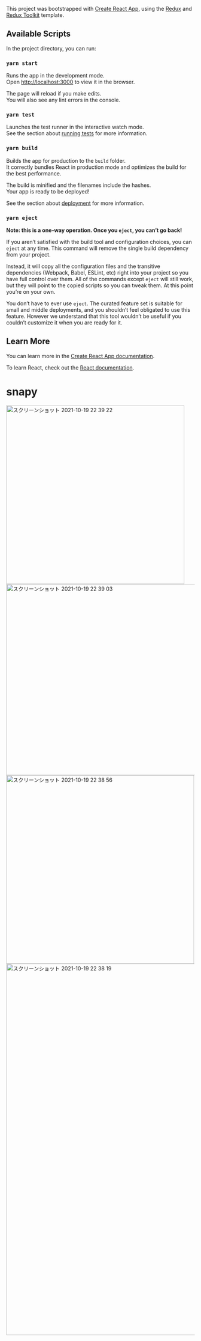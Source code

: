 This project was bootstrapped with [Create React App](https://github.com/facebook/create-react-app), using the [Redux](https://redux.js.org/) and [Redux Toolkit](https://redux-toolkit.js.org/) template.

## Available Scripts

In the project directory, you can run:

### `yarn start`

Runs the app in the development mode.<br />
Open [http://localhost:3000](http://localhost:3000) to view it in the browser.

The page will reload if you make edits.<br />
You will also see any lint errors in the console.

### `yarn test`

Launches the test runner in the interactive watch mode.<br />
See the section about [running tests](https://facebook.github.io/create-react-app/docs/running-tests) for more information.

### `yarn build`

Builds the app for production to the `build` folder.<br />
It correctly bundles React in production mode and optimizes the build for the best performance.

The build is minified and the filenames include the hashes.<br />
Your app is ready to be deployed!

See the section about [deployment](https://facebook.github.io/create-react-app/docs/deployment) for more information.

### `yarn eject`

**Note: this is a one-way operation. Once you `eject`, you can’t go back!**

If you aren’t satisfied with the build tool and configuration choices, you can `eject` at any time. This command will remove the single build dependency from your project.

Instead, it will copy all the configuration files and the transitive dependencies (Webpack, Babel, ESLint, etc) right into your project so you have full control over them. All of the commands except `eject` will still work, but they will point to the copied scripts so you can tweak them. At this point you’re on your own.

You don’t have to ever use `eject`. The curated feature set is suitable for small and middle deployments, and you shouldn’t feel obligated to use this feature. However we understand that this tool wouldn’t be useful if you couldn’t customize it when you are ready for it.

## Learn More

You can learn more in the [Create React App documentation](https://facebook.github.io/create-react-app/docs/getting-started).

To learn React, check out the [React documentation](https://reactjs.org/).
# snapy

<img width="476" alt="スクリーンショット 2021-10-19 22 39 22" src="https://user-images.githubusercontent.com/31508821/137921728-14c7803e-3c75-4a33-a4fa-f71ba7a35fc3.png">
<img width="509" alt="スクリーンショット 2021-10-19 22 39 03" src="https://user-images.githubusercontent.com/31508821/137921752-b69b80a8-92b1-46cf-ab7c-19a73accf457.png">
<img width="502" alt="スクリーンショット 2021-10-19 22 38 56" src="https://user-images.githubusercontent.com/31508821/137921762-6a53e17c-c60d-4418-99fa-8b1f6df45cc4.png">
<img width="989" alt="スクリーンショット 2021-10-19 22 38 19" src="https://user-images.githubusercontent.com/31508821/137921772-6b3ea5cb-e0ca-46ec-9fa8-8f64ed020ec4.png">



